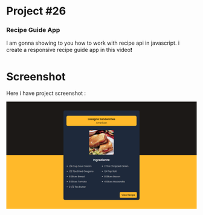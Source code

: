 # Project #26

### Recipe Guide App
I am gonna showing to you how to work with recipe api in javascript. i create a responsive recipe guide app in this video❗️

# Screenshot
Here i have project screenshot :

![screenshot](result.png)
